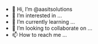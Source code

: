 - 👋 Hi, I’m @aasitsolutions
- 👀 I’m interested in ...
- 🌱 I’m currently learning ...
- 💞️ I’m looking to collaborate on ...
- 📫 How to reach me ...

<!---
aasitsolutions/aasitsolutions is a ✨ special ✨ repository because its `README.md` (this file) appears on your GitHub profile.
You can click the Preview link to take a look at your changes.
--->
